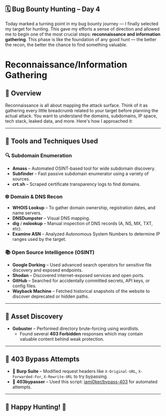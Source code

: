 ## 🗓️ Bug Bounty Hunting – Day 4

Today marked a turning point in my bug bounty journey — I finally selected my target for hunting. This gave my efforts a sense of direction and allowed me to begin one of the most crucial steps: **reconnaissance and information gathering**. This phase is like the foundation of any good hunt — the better the recon, the better the chance to find something valuable.

# Reconnaissance/Information Gathering

## 🏁 Overview 

Reconnaissance is all about mapping the attack surface. Think of it as gathering every little breadcrumb related to your target before planning the actual attack. You want to understand the domains, subdomains, IP space, tech stack, leaked data, and more. Here's how I approached it:

---

## 🧰 Tools and Techniques Used

### 🔍 Subdomain Enumeration

- **Amass** – Automated OSINT-based tool for wide subdomain discovery.
- **Subfinder** – Fast passive subdomain enumerator using a variety of sources.
- **crt.sh** – Scraped certificate transparency logs to find domains.

### 🌐 Domain & DNS Recon

- **WHOIS Lookup** – To gather domain ownership, registration dates, and name servers.
- **DNSDumpster** – Visual DNS mapping.
- **dig** / **nslookup** – Manual inspection of DNS records (A, NS, MX, TXT, etc).
- **Examine ASN** – Analyzed Autonomous System Numbers to determine IP ranges used by the target.

### 📚 Open Source Intelligence (OSINT)

- **Google Dorking** – Used advanced search operators for sensitive file discovery and exposed endpoints.
- **Shodan** – Discovered internet-exposed services and open ports.
- **GitHub** – Searched for accidentally committed secrets, API keys, or config files.
- **Wayback Machine** – Fetched historical snapshots of the website to discover deprecated or hidden paths.

---

## 📂 Asset Discovery

- **Gobuster** – Performed directory brute-forcing using wordlists.
  - Found several **403 Forbidden** responses which may contain valuable content behind weak protection.

---

## 🚪 403 Bypass Attempts

- 🔄 **Burp Suite** – Modified request headers like `X-Original-URL`, `X-Forwarded-For`, `X-Rewrite-URL` to try bypassing.
- 🧩 **403bypasser** – Used this script: [iamj0ker/bypass-403](https://github.com/iamj0ker/bypass-403.git) for automated attempts.

---

## 🎯 Happy Hunting! 👾
